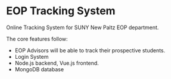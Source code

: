 # EOP Tracking System
Online Tracking System for SUNY New Paltz EOP department.

The core features follow:
- EOP Advisors will be able to track their prospective students.
- Login System
- Node.js backend, Vue.js frontend.
- MongoDB database
